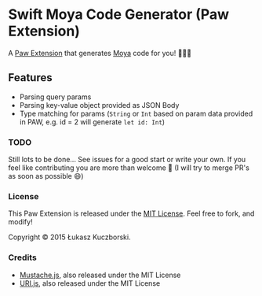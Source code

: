 # Swift Moya Code Generator (Paw Extension)

A [Paw Extension](http://luckymarmot.com/paw/extensions/) that generates [Moya](https://github.com/Moya/Moya) code for you! 🔨😎🎉

## Features
* Parsing query params
* Parsing key-value object provided as JSON Body
* Type matching for params (`String` or `Int` based on param data provided in PAW, e.g. id = 2 will generate `let id: Int`)

### TODO
Still lots to be done... See issues for a good start or write your own. If you feel like contributing you are more than welcome 🍻 (I will try to merge PR's as soon as possible :smile:)

### License

This Paw Extension is released under the [MIT License](LICENSE). Feel free to fork, and modify!

Copyright © 2015 Łukasz Kuczborski.

### Credits

* [Mustache.js](https://github.com/janl/mustache.js/), also released under the MIT License
* [URI.js](http://medialize.github.io/URI.js/), also released under the MIT License
